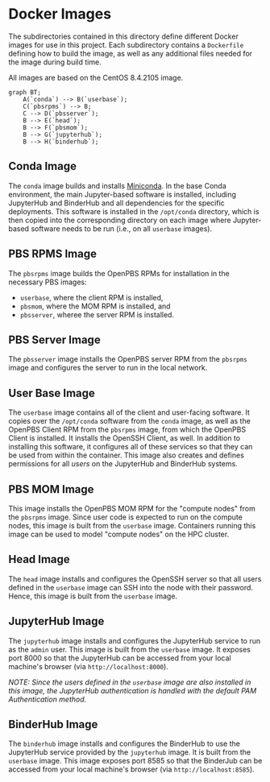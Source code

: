 # Docker Images

The subdirectories contained in this directory define different Docker images
for use in this project. Each subdirectory contains a `Dockerfile` defining
how to build the image, as well as any additional files needed for the image
during build time.

All images are based on the CentOS 8.4.2105 image.

```mermaid
graph BT;
    A(`conda`) --> B(`userbase`);
    C(`pbsrpms`) --> B;
    C --> D(`pbsserver`);
    B --> E(`head`);
    B --> F(`pbsmom`);
    B --> G(`jupyterhub`);
    B --> H(`binderhub`);
```

## Conda Image

The `conda` image builds and installs [Miniconda](https://docs.conda.io/en/latest/miniconda.html).
In the base Conda environment, the main Jupyter-based software is installed, including
JupyterHub and BinderHub and all dependencies for the specific deployments.
This software is installed in the `/opt/conda` directory, which is then copied
into the corresponding directory on each image where Jupyter-based software
needs to be run (i.e., on all `userbase` images).

## PBS RPMS Image

The `pbsrpms` image builds the OpenPBS RPMs for installation in the necessary
PBS images:

- `userbase`, where the client RPM is installed,
- `pbsmom`, where the MOM RPM is installed, and
- `pbsserver`, wheree the server RPM is installed.

## PBS Server Image

The `pbsserver` image installs the OpenPBS server RPM from the `pbsrpms` image
and configures the server to run in the local network.

## User Base Image

The `userbase` image contains all of the client and user-facing software. It copies
over the `/opt/conda` software from the `conda` image, as well as the OpenPBS Client RPM
from the `pbsrpms` image, from which the OpenPBS Client is installed. It installs
the OpenSSH Client, as well. In addition to installing this software, it configures
all of these services so that they can be used from within the container. This image
also creates and defines permissions for all _users_ on the JupyterHub and BinderHub
systems.

## PBS MOM Image

This image installs the OpenPBS MOM RPM for the "compute nodes" from the
`pbsrpms` image. Since user code is expected to run on the compute nodes, this
image is built from the `userbase` image. Containers running this image can be
used to model "compute nodes" on the HPC cluster.

## Head Image

The `head` image installs and configures the OpenSSH server so that all users defined
in the `userbase` image can SSH into the node with their password. Hence, this
image is built from the `userbase` image.

## JupyterHub Image

The `jupyterhub` image installs and configures the JupyterHub service to run as
the `admin` user. This image is built from the `userbase` image. It exposes port
8000 so that the JupyterHub can be accessed from your local machine's browser
(via `http://localhost:8000`).

_NOTE: Since the users defined in the `userbase` image are also installed in this
image, the JupyterHub authentication is handled with the default PAM Authentication
method._

## BinderHub Image

The `binderhub` image installs and configures the BinderHub to use the JupyterHub
service provided by the `jupyterhub` image. It is built from the `userbase` image.
This image exposes port 8585 so that the BinderJub can be accessed from your local
machine's browser (via `http://localhost:8585`).

